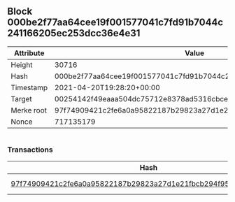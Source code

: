 ## Block 000be2f77aa64cee19f001577041c7fd91b7044c241166205ec253dcc36e4e31

Attribute | Value
--- | ---
Height | 30716
Hash | 000be2f77aa64cee19f001577041c7fd91b7044c241166205ec253dcc36e4e31
Timestamp | 2021-04-20T19:28:20+00:00
Target | 00254142f49eaaa504dc75712e8378ad5316cbcead634704b3734b6271167cc4
Merke root | 97f74909421c2fe6a0a95822187b29823a27d1e21fbcb294f95d6ed9e65812bd
Nonce | 717135179

```

```

### Transactions

Hash | Amount
--- | ---
[97f74909421c2fe6a0a95822187b29823a27d1e21fbcb294f95d6ed9e65812bd](97f74909421c2fe6a0a95822187b29823a27d1e21fbcb294f95d6ed9e65812bd.md) | 10.00000000 SKEPTI 
